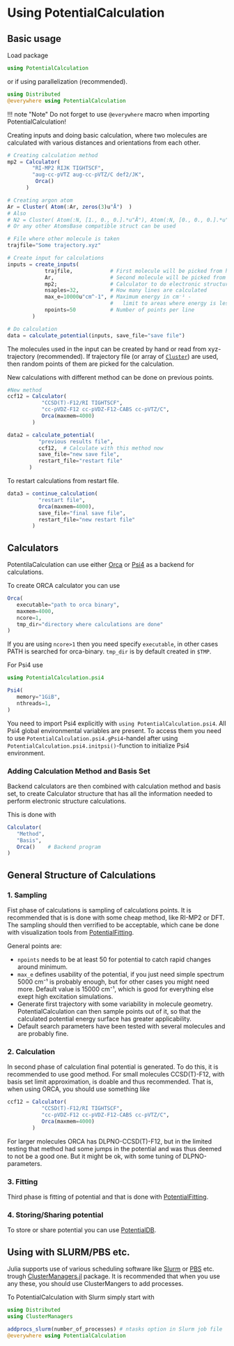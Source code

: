 # Using PotentialCalculation

## Basic usage

Load package

```julia
using PotentialCalculation
```

or if using parallelization (recommended).

```julia
using Distributed
@everywhere using PotentialCalculation
```

!!! note "Note"
    Do not forget to use `@everywhere` macro when importing PotentialCalculation!

Creating inputs and doing basic calculation, where two molecules are calculated
with various distances and orientations from each other.

```julia
# Creating calculation method
mp2 = Calculator(
        "RI-MP2 RIJK TIGHTSCF",
        "aug-cc-pVTZ aug-cc-pVTZ/C def2/JK",
         Orca()
      )

# Creating argon atom
Ar = Cluster( Atom(:Ar, zeros(3)u"Å")  )
# Also
# N2 = Cluster( Atom(:N, [1., 0., 0.].*u"Å"), Atom(:N, [0., 0., 0.].*u"Å") )
# Or any other AtomsBase compatible struct can be used

# File where other molecule is taken
trajfile="Some trajectory.xyz"

# Create input for calculations
inputs = create_inputs(
            trajfile,            # First molecule will be picked from here
            Ar,                  # Second molecule will be picked from here
            mp2;                 # Calculator to do electronic structure calculations
            nsaples=32,          # How many lines are calculated
            max_e=10000u"cm^-1", # Maximum energy in cm⁻¹ -
                                 #   limit to areas where energy is less than this
            npoints=50           # Number of points per line
        )  

# Do calculation
data = calculate_potential(inputs, save_file="save file")
```

The molecules used in the input can be created by hand or read from
xyz-trajectory (recommended). If trajectory file (or array of [`Cluster`](@ref))
are used, then random points of them are picked for the calculation.

New calculations with different method can be done on previous points.

```julia
#New method
ccf12 = Calculator(
           "CCSD(T)-F12/RI TIGHTSCF",
           "cc-pVDZ-F12 cc-pVDZ-F12-CABS cc-pVTZ/C",
           Orca(maxmem=4000)
        )

data2 = calculate_potential(
          "previous results file",
          ccf12,  # Calculate with this method now
          save_file="new save file",
          restart_file="restart file"
       )
```

To restart calculations from restart file.

```julia
data3 = continue_calculation(
          "restart file",
          Orca(maxmem=4000),
          save_file="final save file",
          restart_file="new restart file"
        )
```

## Calculators

PotentilaCalculation can use either [Orca](@ref)
or [Psi4](@ref) as a backend for calculations.

To create ORCA calculator you can use

```julia
Orca(
   executable="path to orca binary",
   maxmem=4000,
   ncore=1,
   tmp_dir="directory where calculations are done"
)
```

If you are using `ncore>1` then you need specify `executable`, in other cases
PATH is searched for orca-binary. `tmp_dir` is by default created in `$TMP`.

For Psi4 use

```julia
using PotentialCalculation.psi4

Psi4(
   memory="1GiB",
   nthreads=1,
)
```

You need to import Psi4 explicitly with `using PotentialCalculation.psi4`. All
Psi4 global environmental variables are present. To access them you need to use
`PotentialCalculation.psi4.gPsi4`-handel after using
`PotentialCalculation.psi4.initpsi()`-function to initialize Psi4 environment.

### Adding Calculation Method and Basis Set

Backend calculators are then combined with calculation method and basis set,
to create Calculator structure that has all the information needed to perform
electronic structure calculations.

This is done with

```julia
Calculator(
   "Method",
   "Basis",
   Orca()    # Backend program
)
```

## General Structure of Calculations

### 1. Sampling

Fist phase of calculations is sampling of calculations points. It is recommended
that is is done with some cheap method, like RI-MP2 or DFT. The sampling should
then verrified to be acceptable, which cane be done with visualization tools from
[PotentialFitting](https://github.com/MatrixLabTools/PotentialFitting.jl).

General points are:

- `npoints` needs to be at least 50 for potential to catch rapid changes around
  minimum.
- `max_e` defines usability of the potential, if you just need simple spectrum
  5000 cm⁻¹ is probably enough, but for other cases you might need more.
  Default value is 15000 cm⁻¹, which is good for everything else exept high
  excitation simulations.
- Generate first trajectory with some variability in molecule geometry.
  PotentialCalculation can then sample points out of it, so that the calculated
  potential energy surface has greater applicability.
- Default search parameters have been tested with several molecules and are
  probably fine.

### 2. Calculation

In second phase of calculation final potential is generated. To do this, it is
recommended to use good method. For small molecules CCSD(T)-F12, with
basis set limit approximation, is doable and thus recommended. That is,
when using ORCA, you should use something like

```julia
ccf12 = Calculator(
           "CCSD(T)-F12/RI TIGHTSCF",
           "cc-pVDZ-F12 cc-pVDZ-F12-CABS cc-pVTZ/C",
           Orca(maxmem=4000)
        )
```

For larger molecules ORCA has DLPNO-CCSD(T)-F12, but in the limited testing that
method had some jumps in the potential and was thus deemed to not be a good one.
But it might be ok, with some tuning of DLPNO-parameters.

### 3. Fitting

Third phase is fitting of potential and that is done with
[PotentialFitting](https://github.com/MatrixLabTools/PotentialFitting.jl).

### 4. Storing/Sharing potential

To store or share potential you can use [PotentialDB](https://github.com/MatrixLabTools/PotentialDB.jl).

## Using with SLURM/PBS etc.

Julia supports use of various scheduling software like [Slurm](https://www.schedmd.com/)
or [PBS](https://www.pbspro.org/) etc. trough
[ClusterManagers.jl](https://github.com/JuliaParallel/ClusterManagers.jl)
package. It is recommended that when you use any these, you should use
ClusterMangers to add processes.

To PotentialCalculation with Slurm simply start with

```julia
using Distributed
using ClusterManagers

addprocs_slurm(number_of_processes) # ntasks option in Slurm job file
@everywhere using PotentialCalculation
```
